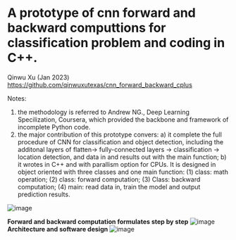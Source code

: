 
# A prototype of cnn forward and backward computtions for classification problem and coding in C++.
Qinwu Xu (Jan 2023) https://github.com/qinwuxutexas/cnn_forward_backward_cplus

Notes:
1) the methodology is referred to Andrew NG., Deep Learning Specilization, Coursera, which provided the backbone and framework of incomplete Python code.
2) the major contribution of this prototype convers:
  a) it complete the full procedure of CNN for classification and object detection, including the additonal layers of flatten-> fully-connected layers -> classification -> location detection, and data in and results out with the main function; 
  b) it wrotes in C++ and with parallism option for CPUs. It is designed in object oriented with three classes and one main function: 
     (1) class: math operation; 
     (2) class: forward computation;
     (3) Class: backward computation;
     (4) main: read data in, train the model and output prediction results.

![image](https://user-images.githubusercontent.com/78186650/212702824-d621ca39-5b29-4632-8095-28e5c6fbf079.png)

**Forward and backward computation formulates step by step**
![image](https://user-images.githubusercontent.com/78186650/213961821-b5f18c21-f28d-4d2b-83ae-a886b0d20361.png)
**Architecture and software design**
![image](https://user-images.githubusercontent.com/78186650/213967240-3339238f-82d4-4f31-b886-27040910c5e9.png)




